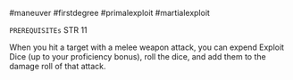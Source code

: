 #maneuver #firstdegree #primalexploit #martialexploit 

`PREREQUISITEs`
STR 11

When you hit a target with a melee weapon attack, you can expend Exploit Dice (up to your proficiency bonus), roll the dice, and add them to the damage roll of that attack.
